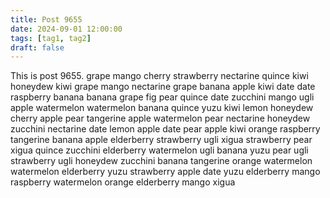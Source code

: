 ```yaml
---
title: Post 9655
date: 2024-09-01 12:00:00
tags: [tag1, tag2]
draft: false
---
```

This is post 9655.
grape
mango
cherry
strawberry
nectarine
quince
kiwi
honeydew
kiwi
grape
mango
nectarine
grape
banana
apple
kiwi
date
date
raspberry
banana
banana
grape
fig
pear
quince
date
zucchini
mango
ugli
apple
watermelon
watermelon
banana
quince
yuzu
kiwi
lemon
honeydew
cherry
apple
pear
tangerine
apple
watermelon
pear
nectarine
honeydew
zucchini
nectarine
date
lemon
apple
date
pear
apple
kiwi
orange
raspberry
tangerine
banana
apple
elderberry
strawberry
ugli
xigua
strawberry
pear
xigua
quince
zucchini
elderberry
watermelon
ugli
banana
yuzu
pear
ugli
strawberry
ugli
honeydew
zucchini
banana
tangerine
orange
watermelon
watermelon
elderberry
yuzu
strawberry
apple
date
yuzu
elderberry
mango
raspberry
watermelon
orange
elderberry
mango
xigua
